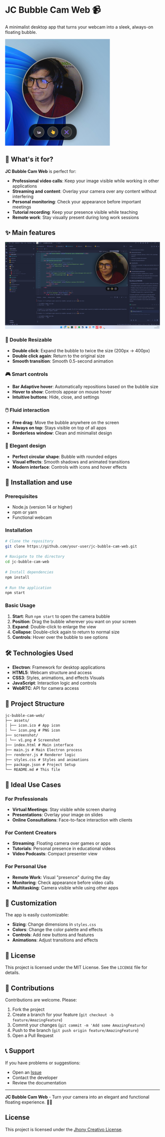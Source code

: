# JC Bubble Cam Web 📹

A minimalist desktop app that turns your webcam into a sleek, always-on floating bubble.

![JC Bubble Cam Preview](screenshot/v1.png)

## 🎯 What's it for?

**JC Bubble Cam Web** is perfect for:

- **Professional video calls**: Keep your image visible while working in other applications
- **Streaming and content**: Overlay your camera over any content without interfering
- **Personal monitoring**: Check your appearance before important meetings
- **Tutorial recording**: Keep your presence visible while teaching
- **Remote work**: Stay visually present during long work sessions

## ✨ Main features
![JC Bubble Cam Preview](screenshot/v1_horizontal.png)
### 🔄 **Double Resizable**
- **Double click**: Expand the bubble to twice the size (200px → 400px)
- **Double click again**: Return to the original size
- **Smooth transition**: Smooth 0.5-second animation

### 🎮 **Smart controls**
- **Bar Adaptive hover**: Automatically repositions based on the bubble size
- **Hover to show**: Controls appear on mouse hover
- **Intuitive buttons**: Hide, close, and settings

### 🖱️ **Fluid interaction**
- **Free drag**: Move the bubble anywhere on the screen
- **Always on top**: Stays visible on top of all apps
- **Borderless window**: Clean and minimalist design

### 🎨 **Elegant design**
- **Perfect circular shape**: Bubble with rounded edges
- **Visual effects**: Smooth shadows and animated transitions
- **Modern interface**: Controls with icons and hover effects

## 🚀 Installation and use

### Prerequisites
- Node.js (version 14 or higher)
- npm or yarn
- Functional webcam

### Installation

```bash
# Clone the repository
git clone https://github.com/your-user/jc-bubble-cam-web.git

# Navigate to the directory
cd jc-bubble-cam-web

# Install dependencies
npm install

# Run the application
npm start
```

### Basic Usage

1. **Start**: Run `npm start` to open the camera bubble
2. **Position**: Drag the bubble wherever you want on your screen
3. **Expand**: Double-click to enlarge the view
4. **Collapse**: Double-click again to return to normal size
5. **Controls**: Hover over the bubble to see options

## 🛠️ Technologies Used

- **Electron**: Framework for desktop applications
- **HTML5**: Webcam structure and access
- **CSS3**: Styles, animations, and effects Visuals
- **JavaScript**: Interaction logic and controls
- **WebRTC**: API for camera access

## 📁 Project Structure

```
jc-bubble-cam-web/
├── assets/
│ ├── icon.ico # App icon
│ └── icon.png # PNG icon
├── screenshot/
│ └── v1.png # Screenshot
├── index.html # Main interface
├── main.js # Main Electron process
├── renderer.js # Renderer logic
├── styles.css # Styles and animations
├── package.json # Project Setup
└── README.md # This file
```

## 🎯 Ideal Use Cases

### For Professionals
- **Virtual Meetings**: Stay visible while screen sharing
- **Presentations**: Overlay your image on slides
- **Online Consultations**: Face-to-face interaction with clients

### For Content Creators
- **Streaming**: Floating camera over games or apps
- **Tutorials**: Personal presence in educational videos
- **Video Podcasts**: Compact presenter view

### For Personal Use
- **Remote Work**: Visual "presence" during the day
- **Monitoring**: Check appearance before video calls
- **Multitasking**: Camera visible while using other apps

## 🔧 Customization

The app is easily customizable:

- **Sizing**: Change dimensions in `styles.css`
- **Colors**: Change the color palette and effects
- **Controls**: Add new buttons and features
- **Animations**: Adjust transitions and effects

## 📝 License

This project is licensed under the MIT License. See the `LICENSE` file for details.

## 🤝 Contributions

Contributions are welcome. Please:

1. Fork the project
2. Create a branch for your feature (`git checkout -b feature/AmazingFeature`)
3. Commit your changes (`git commit -m 'Add some AmazingFeature`)
4. Push to the branch (`git push origin feature/AmazingFeature`)
5. Open a Pull Request

## 📞 Support

If you have problems or suggestions:

- Open an [Issue](https://github.com/your-user/jc-bubble-cam-web/issues)
- Contact the developer
- Review the documentation

---
**JC Bubble Cam Web** - Turn your camera into an elegant and functional floating experience. 🎥✨

## License
This project is licensed under the [Jhony Creativo License](./LICENSE).